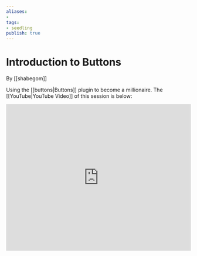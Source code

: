 ```yaml
---
aliases: 
- 
tags:
- seedling
publish: true
---
```


# Introduction to Buttons

By [[shabegom]]

Using the [[buttons|Buttons]] plugin to become a millionaire.
The [[YouTube|YouTube Video]] of this session is below:

<iframe width="100%" height="400px" src="https://www.youtube.com/embed/3LhtmBYy6Jc" title="YouTube video player" frameborder="0" allow="accelerometer; autoplay; clipboard-write; encrypted-media; gyroscope; picture-in-picture" allowfullscreen></iframe>


